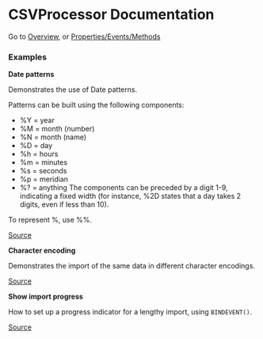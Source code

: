 # CSVProcessor Documentation

Go to [Overview](DOCUMENTATION.md "Overview"), or [Properties/Events/Methods](pem.md "PEM")

### Examples

**Date patterns**

Demonstrates the use of Date patterns.

Patterns can be built using the following components:
- %Y = year
- %M = month (number)
- %N = month (name)
- %D = day
- %h = hours
- %m = minutes
- %s = seconds
- %p = meridian
- %? = anything
The components can be preceded by a digit 1-9, indicating a fixed width (for instance, %2D states that a day takes 2 digits, even if less than 10).

To represent %, use %%.

[Source](examples/datepatterns.prg "Source")

**Character encoding**

Demonstrates the import of the same data in different character encodings.

[Source](examples/encodings.prg "Source")

**Show import progress**

How to set up a progress indicator for a lengthy import, using `BINDEVENT()`.

[Source](examples/showprogress.prg "Source")
